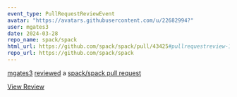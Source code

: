 ```yaml
---
event_type: PullRequestReviewEvent
avatar: "https://avatars.githubusercontent.com/u/22682994?"
user: mgates3
date: 2024-03-28
repo_name: spack/spack
html_url: https://github.com/spack/spack/pull/43425#pullrequestreview-1967253588
repo_url: https://github.com/spack/spack
---
```


<a href='https://github.com/mgates3' target='_blank'>mgates3</a> <a href='https://github.com/spack/spack/pull/43425#pullrequestreview-1967253588' target='_blank'>reviewed</a> a <a href='https://github.com/spack/spack/pull/43425' target='_blank'>spack/spack pull request</a>

<small></small>

<a href='https://github.com/spack/spack/pull/43425#pullrequestreview-1967253588' target='_blank'>View Review</a>